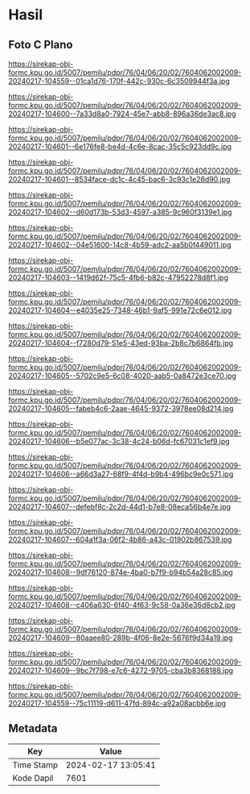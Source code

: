 # Hasil

## Foto C Plano

https://sirekap-obj-formc.kpu.go.id/5007/pemilu/pdpr/76/04/06/20/02/7604062002009-20240217-104559--01ca1d76-170f-442c-930c-6c3509944f3a.jpg

https://sirekap-obj-formc.kpu.go.id/5007/pemilu/pdpr/76/04/06/20/02/7604062002009-20240217-104600--7a33d8a0-7924-45e7-abb8-896a36de3ac8.jpg

https://sirekap-obj-formc.kpu.go.id/5007/pemilu/pdpr/76/04/06/20/02/7604062002009-20240217-104601--6e176fe8-be4d-4c6e-8cac-35c5c923dd9c.jpg

https://sirekap-obj-formc.kpu.go.id/5007/pemilu/pdpr/76/04/06/20/02/7604062002009-20240217-104601--8534face-dc1c-4c45-bac6-3c93c1e26d90.jpg

https://sirekap-obj-formc.kpu.go.id/5007/pemilu/pdpr/76/04/06/20/02/7604062002009-20240217-104602--d60d173b-53d3-4597-a385-9c960f3139e1.jpg

https://sirekap-obj-formc.kpu.go.id/5007/pemilu/pdpr/76/04/06/20/02/7604062002009-20240217-104602--04e51600-14c8-4b59-adc2-aa5b0f449011.jpg

https://sirekap-obj-formc.kpu.go.id/5007/pemilu/pdpr/76/04/06/20/02/7604062002009-20240217-104603--1419d62f-75c5-4fb6-b82c-47952278d8f1.jpg

https://sirekap-obj-formc.kpu.go.id/5007/pemilu/pdpr/76/04/06/20/02/7604062002009-20240217-104604--e4035e25-7348-46b1-9af5-991e72c6e012.jpg

https://sirekap-obj-formc.kpu.go.id/5007/pemilu/pdpr/76/04/06/20/02/7604062002009-20240217-104604--f7280d79-51e5-43ed-93ba-2b8c7b6864fb.jpg

https://sirekap-obj-formc.kpu.go.id/5007/pemilu/pdpr/76/04/06/20/02/7604062002009-20240217-104605--5702c9e5-6c08-4020-aab5-0a8472e3ce70.jpg

https://sirekap-obj-formc.kpu.go.id/5007/pemilu/pdpr/76/04/06/20/02/7604062002009-20240217-104605--fabeb4c6-2aae-4645-9372-3978ee08d214.jpg

https://sirekap-obj-formc.kpu.go.id/5007/pemilu/pdpr/76/04/06/20/02/7604062002009-20240217-104606--b5e077ac-3c38-4c24-b06d-fc67031c1ef9.jpg

https://sirekap-obj-formc.kpu.go.id/5007/pemilu/pdpr/76/04/06/20/02/7604062002009-20240217-104606--a66d3a27-68f9-4f4d-b9b4-496bc9e0c571.jpg

https://sirekap-obj-formc.kpu.go.id/5007/pemilu/pdpr/76/04/06/20/02/7604062002009-20240217-104607--defebf8c-2c2d-44d1-b7e8-08eca56b4e7e.jpg

https://sirekap-obj-formc.kpu.go.id/5007/pemilu/pdpr/76/04/06/20/02/7604062002009-20240217-104607--604a1f3a-06f2-4b86-a43c-01902b867539.jpg

https://sirekap-obj-formc.kpu.go.id/5007/pemilu/pdpr/76/04/06/20/02/7604062002009-20240217-104608--9df76120-874e-4ba0-b7f9-b94b54a28c85.jpg

https://sirekap-obj-formc.kpu.go.id/5007/pemilu/pdpr/76/04/06/20/02/7604062002009-20240217-104608--c406a630-6f40-4f63-9c58-0a36e36d8cb2.jpg

https://sirekap-obj-formc.kpu.go.id/5007/pemilu/pdpr/76/04/06/20/02/7604062002009-20240217-104609--80aaee80-289b-4f06-8e2e-5676f9d34a19.jpg

https://sirekap-obj-formc.kpu.go.id/5007/pemilu/pdpr/76/04/06/20/02/7604062002009-20240217-104609--9bc7f798-e7c6-4272-9705-cba3b8368188.jpg

https://sirekap-obj-formc.kpu.go.id/5007/pemilu/pdpr/76/04/06/20/02/7604062002009-20240217-104559--75c11119-d611-47fd-894c-a92a08acbb6e.jpg


## Metadata

| Key        | Value               |
| ---------- | ------------------- |
| Time Stamp | 2024-02-17 13:05:41 |
| Kode Dapil | 7601                |




